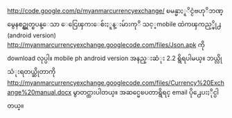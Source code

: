 http://code.google.com/p/myanmarcurrencyexchange/
ၿမန္မာႏူိင္ငံဗဟုိဘဏ္မွေနစဥ္ထုတ္ၿပန္ေသာ ေငြေၾကးေစ်းႏူန္းမ်ားကုိ သင့္mobile ထဲကၾကည့္ဖို႕ (android version)
http://myanmarcurrencyexchange.googlecode.com/files/Json.apk ကို download လုပ္ပါ။ mobile ph android version အနည္းဆံုး 2.2 ရွိရပါမယ္။ ဘယ္လိုသံုးရတယ္ဆိုတာကို http://myanmarcurrencyexchange.googlecode.com/files/Currency%20Exchange%20manual.docx မွာတင္ထားပါတယ္။ အဆင္မေၿပတာရွိရင္ email ပို႕ေပးႏိုင္ပါတယ္။